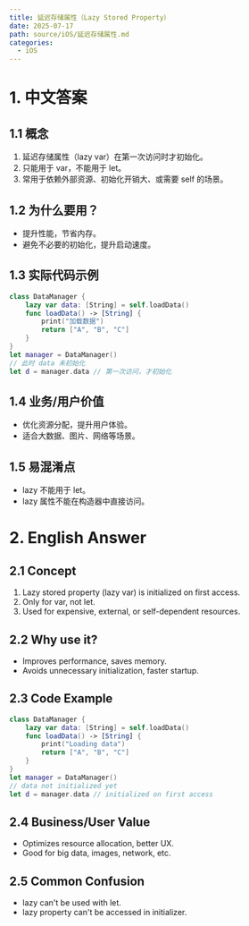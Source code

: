 ```yaml
---
title: 延迟存储属性（Lazy Stored Property）
date: 2025-07-17
path: source/iOS/延迟存储属性.md
categories:
  - iOS
---
```


# 1. 中文答案

## 1.1 概念
1. 延迟存储属性（lazy var）在第一次访问时才初始化。
2. 只能用于 var，不能用于 let。
3. 常用于依赖外部资源、初始化开销大、或需要 self 的场景。

## 1.2 为什么要用？
- 提升性能，节省内存。
- 避免不必要的初始化，提升启动速度。

## 1.3 实际代码示例
```swift
class DataManager {
    lazy var data: [String] = self.loadData()
    func loadData() -> [String] {
        print("加载数据")
        return ["A", "B", "C"]
    }
}
let manager = DataManager()
// 此时 data 未初始化
let d = manager.data // 第一次访问，才初始化
```

## 1.4 业务/用户价值
- 优化资源分配，提升用户体验。
- 适合大数据、图片、网络等场景。

## 1.5 易混淆点
- lazy 不能用于 let。
- lazy 属性不能在构造器中直接访问。

# 2. English Answer

## 2.1 Concept
1. Lazy stored property (lazy var) is initialized on first access.
2. Only for var, not let.
3. Used for expensive, external, or self-dependent resources.

## 2.2 Why use it?
- Improves performance, saves memory.
- Avoids unnecessary initialization, faster startup.

## 2.3 Code Example
```swift
class DataManager {
    lazy var data: [String] = self.loadData()
    func loadData() -> [String] {
        print("Loading data")
        return ["A", "B", "C"]
    }
}
let manager = DataManager()
// data not initialized yet
let d = manager.data // initialized on first access
```

## 2.4 Business/User Value
- Optimizes resource allocation, better UX.
- Good for big data, images, network, etc.

## 2.5 Common Confusion
- lazy can't be used with let.
- lazy property can't be accessed in initializer.
